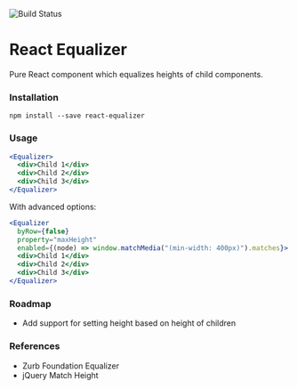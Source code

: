 ![Build Status](https://api.travis-ci.org/patrickgalbraith/react-equalizer.svg)

# React Equalizer

Pure React component which equalizes heights of child components.

### Installation

```
npm install --save react-equalizer
```

### Usage

```jsx
<Equalizer>
  <div>Child 1</div>
  <div>Child 2</div>
  <div>Child 3</div>
</Equalizer>
```

With advanced options:

```jsx
<Equalizer
  byRow={false}
  property="maxHeight"
  enabled={(node) => window.matchMedia("(min-width: 400px)").matches}>
  <div>Child 1</div>
  <div>Child 2</div>
  <div>Child 3</div>
</Equalizer>
```

### Roadmap

* Add support for setting height based on height of children

### References
* Zurb Foundation Equalizer
* jQuery Match Height
